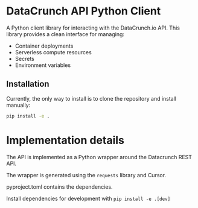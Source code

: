 # DataCrunch API Python Client

A Python client library for interacting with the DataCrunch.io API. This library provides a clean interface for managing:

- Container deployments
- Serverless compute resources 
- Secrets
- Environment variables

## Installation

Currently, the only way to install is to clone the repository and install manually:

```bash
pip install -e .
```

# Implementation details

The API is implemented as a Python wrapper around the Datacrunch REST API.

The wrapper is generated using the `requests` library and Cursor.

pyproject.toml contains the dependencies.

Install dependencies for development with `pip install -e .[dev]`

